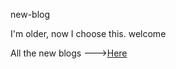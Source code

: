 new-blog

I'm older, now I choose this. welcome

All the new blogs --->[Here](https://github.com/zrdsj/new-blog/issuse)
